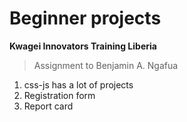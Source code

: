 # Beginner projects
**Kwagei Innovators Training Liberia**
> Assignment to Benjamin A. Ngafua
1. css-js has a lot of projects
2. Registration form
3. Report card
